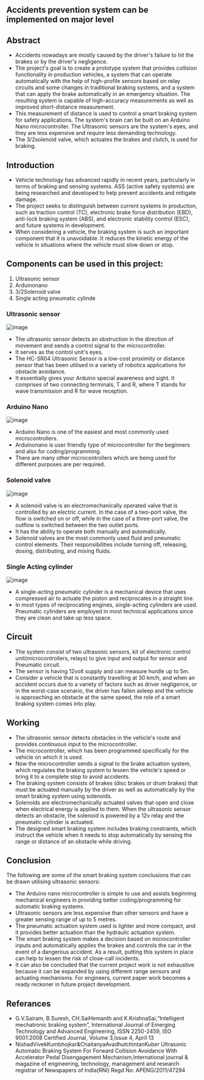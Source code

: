 ## Accidents prevention system can be implemented on major level

## Abstract
- Accidents nowadays are mostly caused by the driver's failure to hit the brakes or by the driver's negligence. 
- The project's goal is to create a prototype system that provides collision functionality in production vehicles, a system that can operate automatically with the help of high-profile sensors based on relay circuits and some changes in traditional braking systems, and a system that can apply the brake automatically in an emergency situation. The resulting system is capable of high-accuracy measurements as well as improved short-distance measurement. 
- This measurement of distance is used to control a smart braking system for safety applications. The system's brain can be built on an Arduino Nano microcontroller.
The Ultrasonic sensors are the system's eyes, and they are less expensive and require less demanding technology. 
- The 3/2solenoid valve, which actuates the brakes and clutch, is used for braking.

## Introduction
- Vehicle technology has advanced rapidly in recent years, particularly in terms of braking and sensing systems. ASS (active safety systems) are being researched and developed to help prevent accidents and mitigate damage. 
- The project seeks to distinguish between current systems in production, such as traction control (TC), electronic brake force distribution (EBD), anti-lock braking system (ABS), and electronic stability control (ESC), and future systems in development. 
- When considering a vehicle, the braking system is such an important component that it is unavoidable. It reduces the kinetic energy of the vehicle in situations where the vehicle must slow down or stop.

## Components can be used in this project: 
1. Ultrasonic sensor 
2. Arduinonano 
3. 3/2Solenoid valve 
4. Single acting pneumatic cylinde

### Ultrasonic sensor

![image](https://user-images.githubusercontent.com/93757351/156927400-b3a734b4-8c47-4828-aa39-64f74ae8cf56.png)

- The ultrasonic sensor detects an obstruction in the direction of movement and sends a control signal to the microcontroller. 
- It serves as the control unit's eyes. 
- The HC-SR04 Ultrasonic Sensor is a low-cost proximity or distance sensor that has been utilised in a variety of robotics applications for obstacle avoidance. 
- It essentially gives your Arduino special awareness and sight. It comprises of two connecting terminals, T and R, where T stands for wave transmission and R for wave reception.

### Arduino Nano

![image](https://user-images.githubusercontent.com/93757351/156927473-9f149533-8058-40dd-8158-eca09e81ae42.png)

- Arduino Nano  is one  of the easiest and most commonly used microcontrollers.
- Arduinonano  is  user  friendly  type  of microcontroller  for  the  beginners  and  also  for coding/programming.  
- There  are  many  other microcontrollers which are being used for different purposes are per required. 

### Solenoid valve

![image](https://user-images.githubusercontent.com/93757351/156927523-fcb96082-7f6b-4697-a63e-406a6dd7013f.png)

- A solenoid valve is an electromechanically operated valve that is controlled by an electric current. In the case of a two-port valve, the flow is switched on or off, while in the case of a three-port valve, the outflow is switched between the two outlet ports. 
- It has the ability to operate both manually and automatically.
- Solenoid valves are the most commonly used fluid and pneumatic control elements. Their responsibilities include turning off, releasing, dosing, distributing, and mixing fluids.

### Single Acting cylinder

![image](https://user-images.githubusercontent.com/93757351/156927716-1e95df2b-8679-4d00-8fe9-80df10b4cd2d.png)

- A single-acting pneumatic cylinder is a mechanical device that uses compressed air to actuate the piston and reciprocates in a straight line.
- In most types of reciprocating engines, single-acting cylinders are used. Pneumatic cylinders are employed in most technical applications since they are clean and take up less space.

## Circuit
- The system consist of two ultrasonic sensors, kit of electronic control unit(microcontrollers, relays)  to give  input  and  output  for  sensor  and  Pneumatic circuit.
- The sensor  is  having  12volt  supply  and  can  measure hurdle up to 5m. 
- Consider a vehicle that is constantly travelling at 30 km/h, and when an accident occurs due to a variety of factors such as driver negligence, or in the worst-case scenario, the driver has fallen asleep and the vehicle is approaching an obstacle at the same speed, the role of a smart braking system comes into play.

## Working
- The ultrasonic sensor detects obstacles in the vehicle's route and provides continuous input to the microcontroller.
- The microcontroller, which has been programmed specifically for the vehicle on which it is used.
- Now the microcontroller sends a signal to the brake actuation system, which regulates the braking system to lessen the vehicle's speed or bring it to a complete stop to avoid accidents.
- The braking system consists of brakes (disc brakes or drum brakes) that must be actuated manually by the driver as well as automatically by the smart braking system using solenoids.
- Solenoids are electromechanically actuated valves that open and close when electrical energy is applied to them. When the ultrasonic sensor detects an obstacle, the solenoid is powered by a 12v relay and the pneumatic cylinder is actuated.
- The designed smart braking system includes braking constraints, which instruct the vehicle when it needs to stop automatically by sensing the range or distance of an obstacle while driving.

## Conclusion
The following are some of the smart braking system conclusions that can be drawn utilising ultrasonic sensors:
- The Arduino nano microcontroller is simple to use and assists beginning mechanical engineers in providing better coding/programming for automatic braking systems.
- Ultrasonic sensors are less expensive than other sensors and have a greater sensing range of up to 5 metres.
- The pneumatic actuation system used is lighter and more compact, and it provides better actuation than the hydraulic actuation system.
- The smart braking system makes a decision based on microcontroller inputs and automatically applies the brakes and controls the car in the event of a dangerous accident. As a result, putting this system in place can help to lessen the risk of close-call incidents.
- It can also be concluded that the current project work is not exhaustive because it can be expanded by using different range sensors and actuating mechanisms. For engineers, current paper work becomes a ready reckoner in future project development.

## Referances

- G.V.Sairam,  B.Suresh,  CH.SaiHemanth  and K.KrishnaSai,“Intelligent  mechatronic  braking system”,  International  Journal  of  Emerging Technology  and  Advanced  Engineering,  ISSN 2250-2459,  ISO  9001:2008  Certified  Journal, Volume 3,Issue 4, April 13
- NishadVivekKumbhojkar&ChaitanyaAvadhutchintanKuber  Ultrasonic  Automatic Braking System  For  Forward  Collision  Avoidance  With Accelerator  Pedal  Disengagement Mechanism,International  journal  &  magazine  of engineering, technology, management and research registrar of Newspapers  of India(RNI) Regd  No: APENG/2011/47294 

